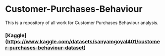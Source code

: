 # Customer-Purchases-Behaviour

This is a repository of all work for Customer Purchases Behaviour analysis.

### [Kaggle] (https://www.kaggle.com/datasets/sanyamgoyal401/customer-purchases-behaviour-dataset)
